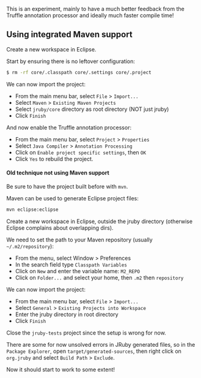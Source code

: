 This is an experiment, mainly to have a much better feedback from the Truffle annotation processor and ideally much faster compile time!

## Using integrated Maven support

Create a new workspace in Eclipse.

Start by ensuring there is no leftover configuration:
```bash
$ rm -rf core/.classpath core/.settings core/.project
```

We can now import the project:
* From the main menu bar, select `File` > `Import...`
* Select `Maven` > `Existing Maven Projects`
* Select `jruby/core` directory as root directory (NOT just jruby)
* Click `Finish`

And now enable the Truffle annotation processor:
* From the main menu bar, select `Project` > `Properties`
* Select `Java Compiler` > `Annotation Processing`
* Click on `Enable project specific settings`, then `OK`
* Click `Yes` to rebuild the project.


#### Old technique not using Maven support

Be sure to have the project built before with `mvn`.

Maven can be used to generate Eclipse project files:
```bash
mvn eclipse:eclipse
```

Create a new workspace in Eclipse, outside the jruby directory (otherwise Eclipse complains about overlapping dirs).

We need to set the path to your Maven repository (usually `~/.m2/repository`):
* From the menu, select Window > Preferences
* In the search field type `Classpath Variables`
* Click on `New` and enter the variable name: `M2_REPO`
* Click on `Folder...` and select your home, then `.m2` then `repository`

We can now import the project:
* From the main menu bar, select `File` > `Import...`
* Select `General` > `Existing Projects into Workspace`
* Enter the jruby directory in root directory
* Click `Finish`

Close the `jruby-tests` project since the setup is wrong for now.

There are some for now unsolved errors in JRuby generated files, so in the `Package Explorer`,
open `target/generated-sources`, then right click on `org.jruby` and select `Build Path` > `Exclude`.

Now it should start to work to some extent!
